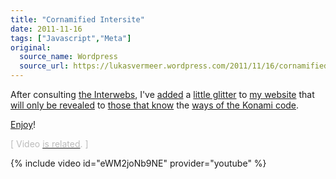 ```yaml
---
title: "Cornamified Intersite"
date: 2011-11-16
tags: ["Javascript","Meta"]
original:
  source_name: Wordpress
  source_url: https://lukasvermeer.wordpress.com/2011/11/16/cornamified-intersite/
---
```


After consulting [the Interwebs](https://twitter.com/#!/lukasvermeer/status/136401662741979137), I've [added](https://twitter.com/#!/lukasvermeer/status/136510216727568384) a [little glitter](http://www.cornify.com/) to [my website](http://lukasvermeer.nl/) that [will only be revealed](http://en.wikipedia.org/wiki/Easter_egg_(media)) to [those that know](http://konamicodesites.com/) the [ways of the Konami code](http://en.wikipedia.org/wiki/Konami_Code).

[Enjoy](http://lukasvermeer.nl)!

<span style="color:#bbb;">[ Video [<span style="color:#bbb;">is related</span>](http://knowyourmeme.com/memes/picture-unrelated). ]</span>

{% include video id="eWM2joNb9NE" provider="youtube" %}
